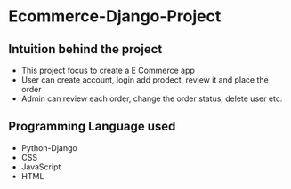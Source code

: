 # Ecommerce-Django-Project

## Intuition behind the project
* This project focus to create a E Commerce app
* User can create account, login add prodect, review it and place the order 
* Admin can review each order, change the order status, delete user etc.

## Programming Language used
* Python-Django
* CSS
* JavaScript
* HTML

